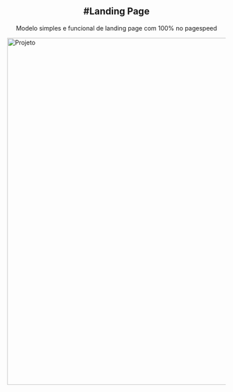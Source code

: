 
<p align="center">
  <h2 align="center">#Landing Page</h2>
  <p align="center">Modelo simples e funcional de landing page com 100% no pagespeed</p>
 <img align="center" src="https://cyfer.com.br/landingpage/screen.png" width="800px" alt="Projeto" />
</p>
